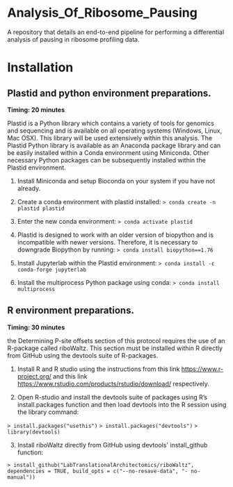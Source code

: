 # Analysis_Of_Ribosome_Pausing
A repository that details an end-to-end pipeline for performing a differential analysis of pausing in ribosome profiling data.

# Installation

## Plastid and python environment preparations.

**Timing: 20 minutes**

Plastid is a Python library which contains a variety of tools for genomics and sequencing and is available on all operating systems (Windows, Linux, Mac OSX). This library will be used extensively within this analysis. The Plastid Python library is available as an Anaconda package library and can be easily installed within a Conda environment using Miniconda. Other necessary Python packages can be subsequently installed within the Plastid environment. 
		 	 	 		
1. Install Miniconda and setup Bioconda on your system if you have not already. 

2. Create a conda environment with plastid installed:
`> conda create -n plastid plastid`

3. Enter the new conda environment:
`> conda activate plastid`

4. Plastid is designed to work with an older version of biopython and is incompatible with newer versions. Therefore, it is necessary to downgrade Biopython by running:
`> conda install biopython==1.76` 

5. Install Jupyterlab within the Plastid environment:
`> conda install -c conda-forge jupyterlab`

6. Install the multiprocess Python package using conda:
`> conda install multiprocess`

## R environment preparations. 

**Timing: 30 minutes**

the Determining P-site offsets section of this protocol requires the use of an R-package called riboWaltz. This section must be installed within R directly from GitHub using the devtools suite of R-packages. 

1. Install R and R studio using the instructions from this link https://www.r-project.org/ and this link https://www.rstudio.com/products/rstudio/download/ respectively.

2. Open R-studio and install the devtools suite of packages using R’s install.packages function and then load devtools into the R session using the library command:
 
`> install.packages("usethis")`
`> install.packages("devtools")` 
`> library(devtools)`

3. Install riboWaltz directly from GitHub using devtools' install_github function: 

  `> install_github("LabTranslationalArchitectomics/riboWaltz",
  dependencies = TRUE, build_opts = c("--no-resave-data", "-
  no-manual"))`
